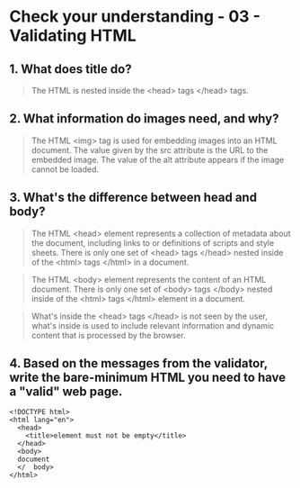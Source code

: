 # Check your understanding - 03 - Validating HTML

## 1. What does title do?
> The HTML <title> element is used for declaring the title, or name, of the HTML document. The title is usually displayed in the browser's title bar (at the top). It is also displayed in browser bookmarks and search results. The title is placed inside the <title> tags </title> is nested inside the \<head> tags \</head> tags.
## 2. What information do images need, and why?
> The HTML \<img> tag is used for embedding images into an HTML document. The value given by the src attribute is the URL to the embedded image. The value of the alt attribute appears if the image cannot be loaded.
## 3. What's the difference between head and body?
> The HTML \<head> element represents a collection of metadata about the document, including links to or definitions of scripts and style sheets. There is only one set of \<head> tags \</head> nested inside of the \<html> tags \</html> in a document.

> The HTML \<body> element represents the content of an HTML document. There is only one set of \<body> tags \</body> nested inside of the \<html> tags \</html> element in a document.

> What's inside the \<head> tags \</head> is not seen by the user, what's inside is used to include relevant information and dynamic content that is processed by the browser.

## 4. Based on the messages from the validator, write the bare-minimum HTML you need to have a "valid" web page.
    <!DOCTYPE html>
    <html lang="en">
      <head>
        <title>element must not be empty</title>
      </head>
      <body>
      document
      </  body>
    </html>
